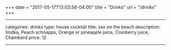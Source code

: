 +++
date = "2017-05-17T13:03:58-04:00"
title = "Drinks"
url = "/drinks"
+++

---
categories: drinks
type: house cocktail
title: sex on the beach
description: Vodka, Peach schnapps, Orange or pineapple juice, Cranberry juice, Chambord
price: 12

----

